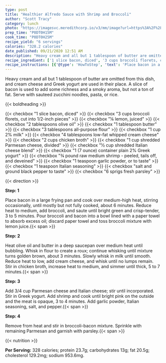 ```yaml
---
type: post
title: "Healthier Alfredo Sauce with Shrimp and Broccoli"
author: "Scott Tracy"
category: lunch
photo: "https://imagesvc.meredithcorp.io/v3/mm/image?url=https%3A%2F%2Fimages.media-allrecipes.com%2Fuserphotos%2F6420332.jpg"
prep_time: "P0DT0H15M"
cook_time: "P0DT0H25M"
recipe_yield: "6 servings"
calories: "328.2 calories"
date_published: 09/21/2020 12:51 AM
description: "Heavy cream and all but 1 tablespoon of butter are omitted from this dish, and cream cheese and Greek yogurt are used in their place. A slice of bacon is used to add some richness and a smoky aroma, but not a ton of fat. Serve with sauteed zucchini noodles, pasta, or rice."
recipe_ingredient: ['1 slice bacon, diced', '3 cups broccoli florets, cut into 1/2-inch pieces', '¼ lemon, juiced', '2 tablespoons olive oil', '1 tablespoon butter', '3 tablespoons all-purpose flour', '1 cup 2% milk ', '4 tablespoons low-fat whipped cream cheese', '2 cups chicken broth', '1 cup shredded Parmesan cheese, divided', '½ cup shredded Italian cheese blend', '1 (7 ounce) container plain 2% Greek yogurt', '¾ pound raw medium shrimp - peeled, tails off, and deveined', '1 teaspoon garlic powder, or to taste', '1 teaspoon Italian seasoning', 'salt and ground black pepper to taste', '6 sprigs fresh parsley']
recipe_instructions: [{'@type': 'HowToStep', 'text': 'Place bacon in a large frying pan and cook over medium-high heat, stirring occasionally, until mostly but not fully cooked, about 6 minutes. Reduce heat to medium, add broccoli, and saute until bright green and crisp-tender, 3 to 5 minutes. Pour broccoli and bacon into a bowl lined with a paper towel to absorb excess oil; discard paper towel and toss broccoli mixture with lemon juice.\n'}, {'@type': 'HowToStep', 'text': 'Heat olive oil and butter in a deep saucepan over medium heat until bubbling. Whisk in flour to create a roux; continue whisking until mixture turns golden brown, about 3 minutes. Slowly whisk in milk until smooth. Reduce heat to low, add cream cheese, and whisk until no lumps remain. Stir in chicken broth, increase heat to medium, and simmer until thick, 5 to 7 minutes.\n'}, {'@type': 'HowToStep', 'text': 'Add 3/4 cup Parmesan cheese and Italian cheese; stir until incorporated. Stir in Greek yogurt. Add shrimp and cook until bright pink on the outside and the meat is opaque, 3 to 4 minutes. Add garlic powder, Italian seasoning, salt, and pepper.\n'}, {'@type': 'HowToStep', 'text': 'Remove from heat and stir in broccoli-bacon mixture. Sprinkle with remaining Parmesan and garnish with parsley.\n'}]
---
```


Heavy cream and all but 1 tablespoon of butter are omitted from this dish, and cream cheese and Greek yogurt are used in their place. A slice of bacon is used to add some richness and a smoky aroma, but not a ton of fat. Serve with sauteed zucchini noodles, pasta, or rice. 

{{< boldheading >}}

{{< checkbox "1 slice bacon, diced" >}}
{{< checkbox "3 cups broccoli florets, cut into 1/2-inch pieces" >}}
{{< checkbox "¼  lemon, juiced" >}}
{{< checkbox "2 tablespoons olive oil" >}}
{{< checkbox "1 tablespoon butter" >}}
{{< checkbox "3 tablespoons all-purpose flour" >}}
{{< checkbox "1 cup 2% milk" >}}
{{< checkbox "4 tablespoons low-fat whipped cream cheese" >}}
{{< checkbox "2 cups chicken broth" >}}
{{< checkbox "1 cup shredded Parmesan cheese, divided" >}}
{{< checkbox "½ cup shredded Italian cheese blend" >}}
{{< checkbox "1 (7 ounce) container plain 2% Greek yogurt" >}}
{{< checkbox "¾ pound raw medium shrimp - peeled, tails off, and deveined" >}}
{{< checkbox "1 teaspoon garlic powder, or to taste" >}}
{{< checkbox "1 teaspoon Italian seasoning" >}}
{{< checkbox "salt and ground black pepper to taste" >}}
{{< checkbox "6 sprigs fresh parsley" >}}


{{< direction >}}

**Step: 1**

Place bacon in a large frying pan and cook over medium-high heat, stirring occasionally, until mostly but not fully cooked, about 6 minutes. Reduce heat to medium, add broccoli, and saute until bright green and crisp-tender, 3 to 5 minutes. Pour broccoli and bacon into a bowl lined with a paper towel to absorb excess oil; discard paper towel and toss broccoli mixture with lemon juice.{{< span >}}

**Step: 2**

Heat olive oil and butter in a deep saucepan over medium heat until bubbling. Whisk in flour to create a roux; continue whisking until mixture turns golden brown, about 3 minutes. Slowly whisk in milk until smooth. Reduce heat to low, add cream cheese, and whisk until no lumps remain. Stir in chicken broth, increase heat to medium, and simmer until thick, 5 to 7 minutes.{{< span >}}

**Step: 3**

Add 3/4 cup Parmesan cheese and Italian cheese; stir until incorporated. Stir in Greek yogurt. Add shrimp and cook until bright pink on the outside and the meat is opaque, 3 to 4 minutes. Add garlic powder, Italian seasoning, salt, and pepper.{{< span >}}

**Step: 4**

Remove from heat and stir in broccoli-bacon mixture. Sprinkle with remaining Parmesan and garnish with parsley.{{< span >}}

{{< nutrition >}}

**Per Serving:** 328 calories; protein 23.7g; carbohydrates 13g; fat 20.5g; cholesterol 129.2mg; sodium 953.6mg.